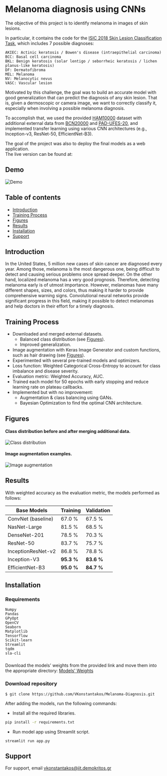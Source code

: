 
# Melanoma diagnosis using CNNs

The objective of this project is to identify melanoma in images of skin lesions.

In particular, it contains the code for the [ISIC 2018 Skin Lesion Classification Task](https://challenge2018.isic-archive.com/task3/), which includes 7 possible diagnoses:

    AKIEC: Actinic keratosis / Bowen's disease (intraepithelial carcinoma)
    BCC: Basal cell carcinoma
    BKL: Benign keratosis (solar lentigo / seborrheic keratosis / lichen planus-like keratosis)
    DF: Dermatofibroma
    MEL: Melanoma
    NV: Melanocytic nevus
    VASC: Vascular lesion



Motivated by this challenge, the goal was to build an accurate model with good generalization
that can predict the diagnosis of any skin lesion. That is, given a dermoscopic or camera image,
we want to correctly classify it, especially when involving a possible melanoma diagnosis.

To accomplish that, we used the provided [HAM10000](https://dataverse.harvard.edu/dataset.xhtml?persistentId=doi:10.7910/DVN/DBW86T) dataset with additional external data from
[BCN20000](https://arxiv.org/abs/1908.02288) and [PAD-UFES-20](https://data.mendeley.com/datasets/zr7vgbcyr2/1),
and implemented transfer learning using various CNN architectures (e.g., Inception-v3, ResNet-50, EfficientNet-B3).



The goal of the project was also to deploy the final models as a web application.  
The live version can be found at: 

## Demo

![Demo](https://s6.gifyu.com/images/Melanoma-Detection-App.gif)


  ## Table of contents

* [Introduction](#Introduction)
* [Training Process](#Training_Process)
* [Figures](#Figures)
* [Results](#Results)
* [Installation](#Installation)
* [Support](#Support)

  
## Introduction

In the United States, 5 million new cases of skin cancer are diagnosed every year.
Among those, melanoma is the most dangerous one,
being difficult to detect and causing serious problems once spread deeper.
On the other hand, localized melanoma has a very good prognosis. 
Therefore, detecting melanoma early is of utmost importance.
However, melanomas have many different shapes, sizes, and colors,
thus making it harder to provide comprehensive warning signs.
Convolutional neural networks provide significant progress in this field,
making it possible to detect melanomas and help doctors in their effort for a timely diagnosis.

  ## Training Process

- Downloaded and merged external datasets.
   - Balanced class distribution (see [Figures](#Figures)).
   - Improved generalization.
- Image augmentation with Keras Image Generator and custom functions, such as hair drawing (see [Figures](#Figures)).
- Experimented with several pre-trained models and optimizers.
- Loss function:  Weighted Categorical Cross-Entropy to account for class imbalance and disease severity.
- Evaluation metric: Weighted Accuracy, AUC.
- Trained each model for 50 epochs with early stopping and reduce learning rate on plateau callbacks.
- Implemented but with no improvement:
    - Augmentation & class balancing using GANs.
    - Bayesian Optimization to find the optimal CNN architecture.
## Figures

#### Class distribution before and after merging additional data.
![Class distribution](https://user-images.githubusercontent.com/60272607/123530073-376fa400-d6ff-11eb-85b6-cbe33d4abafe.png)

#### Image augmentation examples.
![Image augmentation](https://user-images.githubusercontent.com/60272607/123530117-a9e08400-d6ff-11eb-843e-ba5b00a09770.png)

  
## Results

With weighted accuracy as the evaluation metric, the models performed as follows:

| Base Models    | Training   | Validation |
| -------------- | ------ | -------- |
| ConvNet (baseline) | 67.0 % | 67.5 %  |
| NasNet-Large | 81.5 % | 68.5 % |
| DenseNet-201 | 78.5 % | 70.3 %  |
| ResNet-50 | 83.7 % |  75.7 % |
| InceptionResNet-v2 | 86.8 % | 78.8 %  |
| Inception-V3 | **95.3 %** | **83.6 %** |
| EfficientNet-B3 | **95.0 %** | **84.7 %** |


## Installation 
### Requirements

```
Numpy
Pandas
GPyOpt
OpenCV
Seaborn
Matplotlib
Tensorflow
Scikit-learn
Streamlit
tqdm
sla-cli
```


### 
Download the models' weights from the provided link and move them into the appropriate directory: 
[Models' Weights](https://drive.google.com/drive/folders/1n6wkDa-Qm6dtRgk37f01gPJmU7z7Iyew?usp=sharing)


### Download repository
```
$ git clone https://github.com/VKonstantakos/Melanoma-Diagnosis.git
```

After adding the models, run the following commands:

- Install all the required libraries.

```bash
pip install -r requirements.txt
```


- Run model app using Streamlit script.

```
streamlit run app.py
```
## Support

For support, email vkonstantakos@iit.demokritos.gr

  
